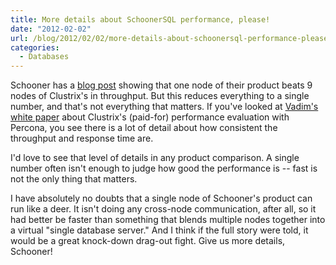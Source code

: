 ```yaml
---
title: More details about SchoonerSQL performance, please!
date: "2012-02-02"
url: /blog/2012/02/02/more-details-about-schoonersql-performance-please/
categories:
  - Databases
---
```

Schooner has a [blog post](http://schoonerha.blogspot.com/2012/02/one-schoonersql-node-is-equavalent-to-9.html) showing that one node of their product beats 9 nodes of Clustrix's in throughput. But this reduces everything to a single number, and that's not everything that matters. If you've looked at [Vadim's white paper](http://www.percona.com/redir/files/white-papers/clustrix-tpcc-mysql-benchmark.pdf) about Clustrix's (paid-for) performance evaluation with Percona, you see there is a lot of detail about how consistent the throughput and response time are.

I'd love to see that level of details in any product comparison. A single number often isn't enough to judge how good the performance is -- fast is not the only thing that matters.

I have absolutely no doubts that a single node of Schooner's product can run like a deer. It isn't doing any cross-node communication, after all, so it had better be faster than something that blends multiple nodes together into a virtual "single database server." And I think if the full story were told, it would be a great knock-down drag-out fight. Give us more details, Schooner!


